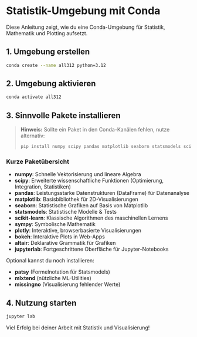 # Statistik-Umgebung mit Conda

Diese Anleitung zeigt, wie du eine Conda-Umgebung für Statistik, Mathematik und Plotting aufsetzt.

## 1. Umgebung erstellen

```bash
conda create --name all312 python=3.12
```

## 2. Umgebung aktivieren

```bash
conda activate all312
```

## 3. Sinnvolle Pakete installieren

> **Hinweis:** Sollte ein Paket in den Conda-Kanälen fehlen, nutze alternativ:
>
> ```bash
> pip install numpy scipy pandas matplotlib seaborn statsmodels scikit-learn sympy plotly bokeh altair jupyterlab ipywidgets
> ```

### Kurze Paketübersicht

* **numpy**: Schnelle Vektorisierung und lineare Algebra
* **scipy**: Erweiterte wissenschaftliche Funktionen (Optimierung, Integration, Statistiken)
* **pandas**: Leistungsstarke Datenstrukturen (DataFrame) für Datenanalyse
* **matplotlib**: Basisbibliothek für 2D-Visualisierungen
* **seaborn**: Statistische Grafiken auf Basis von Matplotlib
* **statsmodels**: Statistische Modelle & Tests
* **scikit-learn**: Klassische Algorithmen des maschinellen Lernens
* **sympy**: Symbolische Mathematik
* **plotly**: Interaktive, browserbasierte Visualisierungen
* **bokeh**: Interaktive Plots in Web-Apps
* **altair**: Deklarative Grammatik für Grafiken
* **jupyterlab**: Fortgeschrittene Oberfläche für Jupyter-Notebooks

Optional kannst du noch installieren:

* **patsy** (Formelnotation für Statsmodels)
* **mlxtend** (nützliche ML-Utilities)
* **missingno** (Visualisierung fehlender Werte)

## 4. Nutzung starten

```bash
jupyter lab
```

Viel Erfolg bei deiner Arbeit mit Statistik und Visualisierung!
